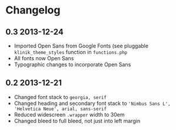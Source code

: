 # Changelog

## 0.3 2013-12-24

- Imported Open Sans from Google Fonts (see pluggable `klinik_theme_styles` function in `functions.php`
- All fonts now Open Sans
- Typographic changes to incorporate Open Sans

## 0.2 2013-12-21

- Changed font stack to `georgia, serif`
- Changed heading and secondary font stack to `'Nimbus Sans L', 'Helvetica Neue', arial, sans-serif`
- Reduced widescreen `.wrapper` width to 30em
- Changed bleed to full bleed, not just into left margin